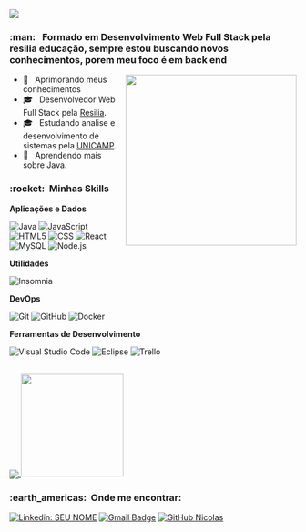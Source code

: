 
![](https://komarev.com/ghpvc/?username=VanessaSwerts&color=006bed)

<h3> :man: &nbsp; Formado em Desenvolvimento Web Full Stack pela resilia educação, sempre estou buscando novos conhecimentos, porem meu foco é em back end </h3>


<img align="right" width="300" src="https://blog.bsource.com.br/assets/img/Tutorial.gif" />

- 🤔 &nbsp; Aprimorando meus conhecimentos 
- 🎓 &nbsp; Desenvolvedor Web Full Stack pela <a href="https://www.resilia.work/">Resilia</a>.
- 🎓 &nbsp; Estudando analise e desenvolvimento de sistemas pela <a href="https://unicamp.br/">UNICAMP</a>.
- 🌱 &nbsp; Aprendendo mais sobre Java.

<h3> :rocket: &nbsp;Minhas Skills </h3>

**Aplicações e Dados**

  ![Java](https://img.shields.io/badge/-Java-333333?style=flat&logo=Java&logoColor=007396)
  ![JavaScript](https://img.shields.io/badge/-JavaScript-333333?style=flat&logo=javascript)
  ![HTML5](https://img.shields.io/badge/-HTML5-333333?style=flat&logo=HTML5)
  ![CSS](https://img.shields.io/badge/-CSS-333333?style=flat&logo=CSS3&logoColor=1572B6)
  ![React](https://img.shields.io/badge/-React-333333?style=flat&logo=react)
  ![MySQL](https://img.shields.io/badge/-MySQL-333333?style=flat&logo=mysql)
  ![Node.js](https://img.shields.io/badge/-Node.js-333333?style=flat&logo=Node.js)


**Utilidades**

  ![Insomnia](https://img.shields.io/badge/-Insomnia-333333?style=flat&logo=insomnia)

**DevOps**

  ![Git](https://img.shields.io/badge/-Git-333333?style=flat&logo=git)
  ![GitHub](https://img.shields.io/badge/-GitHub-333333?style=flat&logo=github)
  ![Docker](https://img.shields.io/badge/-Docker-333333?style=flat&logo=docker)

**Ferramentas de Desenvolvimento**

  ![Visual Studio Code](https://img.shields.io/badge/-Visual%20Studio%20Code-333333?style=flat&logo=visual-studio-code&logoColor=007ACC)
  ![Eclipse](https://img.shields.io/badge/-Eclipse-333333?style=flat&logo=eclipse-ide&logoColor=2C2255)
  ![Trello](https://img.shields.io/badge/-Trello-333333?style=flat&logo=trello&logoColor=007ACC)

<br/>
<a href="https://github.com/NicolasCardia">
  <img align="center" src="https://github-readme-stats.vercel.app/api/top-langs/?username=NicolasCardia&theme=dracula&hide_langs_below=1" />
</a>

<a href="https://github.com/NicolasCardia">
  <img height="180em" src="https://github-readme-stats.vercel.app/api?username=NicolasCardia&theme=dracula&show_icons=true" />
</a>

<br/>

<h3> :earth_americas: &nbsp;Onde me encontrar: </h3> 

[![Linkedin: SEU NOME](https://img.shields.io/badge/-Nicolas-blue?style=flat-square&logo=Linkedin&logoColor=white&link=https://www.linkedin.com/in/nicolas-cardia-silva/)](https://www.linkedin.com/in/nicolas-cardia-silva/)
[![Gmail Badge](https://img.shields.io/badge/-nicolascardia@gmail.com.com-006bed?style=flat-square&logo=Gmail&logoColor=white&link=mailto:nicolascardia@gmail.com)](mailto:nicolascardia@gmail.com)
[![GitHub Nicolas]( https://img.shields.io/github/followers/NicolasCardia?label=follow&style=social)](https://github.com/NicolasCardia)
